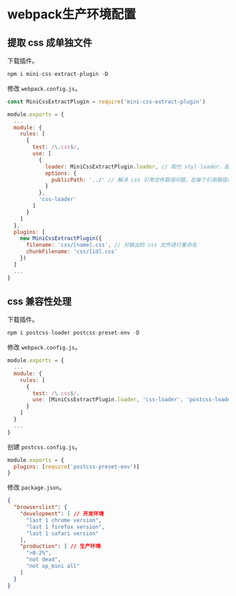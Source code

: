 # webpack生产环境配置

## 提取 css 成单独文件

下载插件。

```js
npm i mini-css-extract-plugin -D
```

修改 `webpack.config.js`。

```js
const MiniCssExtractPlugin = require('mini-css-extract-plugin')

module.exports = {
  ...
  module: {
    rules: [
      {
        test: /\.css$/,
        use: [
          {
            loader: MiniCssExtractPlugin.loader, // 取代 styl-loader，提取 js 中的 css 成单独文件
            options: {
              publicPath: '../' // 解决 css 引用文件路径问题，在每个引用路径前面加上../
            }
          },
          'css-loader'
        ]
      }
    ]
  },
  plugins: [
    new MiniCssExtractPlugin({
      filename: 'css/[name].css', // 对输出的 css 文件进行重命名
      chunkFilename: 'css/[id].css'
    })
  ]
  ...
}
```

## css 兼容性处理

下载插件。

```js
npm i postcss-loader postcss-preset-env -D
```

修改 `webpack.config.js`。

```js
module.exports = {
  ...
  module: {
    rules: [
      {
        test: /\.css$/,
        use: [MiniCssExtractPlugin.loader, 'css-loader', 'postcss-loader']
      }
    ]
  }
  ...
}
```

创建 `postcss.config.js`。

```js
module.exports = {
  plugins: [require('postcss-preset-env')]
}
```

修改 `package.json`。

```json
{
  "browserslist": {
    "development": [ // 开发环境
      "last 1 chrome version",
      "last 1 firefox version",
      "last 1 safari version"
    ],
    "production": [ // 生产环境
      ">0.2%",
      "not dead",
      "not op_mini all"
    ]
  }
}
```
